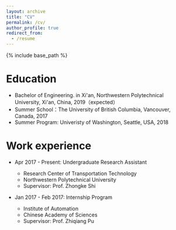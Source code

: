 ```yaml
---
layout: archive
title: "CV"
permalink: /cv/
author_profile: true
redirect_from:
  - /resume
---
```


{% include base_path %}

Education
======
* Bachelor of Engineering. in Xi'an, Northwestern Polytechnical University, Xi'an, China, 2019（expected）
* Summer School：The University of British Columbia, Vancouver, Canada, 2017
* Summer Program: Univeristy of Washington, Seattle, USA, 2018
       
Work experience
======
* Apr 2017 - Present: Undergraduate Research Assistant
  * Research Center of Transportation Technology
  * Northwestern Polytechnical University
  * Supervisor: Prof. Zhongke Shi

* Jan 2017 - Feb 2017: Internship Program
  * Institute of Automation 
  * Chinese Academy of Sciences
  * Supervisor: Prof. Zhiqiang Pu
  

